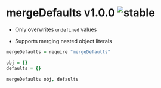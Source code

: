 
# mergeDefaults v1.0.0 ![stable](https://img.shields.io/badge/stability-stable-4EBA0F.svg?style=flat)

- Only overwrites `undefined` values

- Supports merging nested object literals

```coffee
mergeDefaults = require "mergeDefaults"

obj = {}
defaults = {}

mergeDefaults obj, defaults
```
